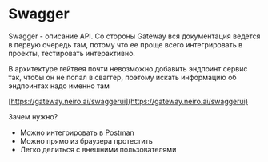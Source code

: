 # Swagger

Swagger - описание API. Со стороны Gateway вся документация ведется в первую очередь там, потому что ее проще всего интегрировать в проекты, тестировать интерактивно.

В архитектуре гейтвея почти невозможно добавить эндпоинт сервис так, чтобы он не попал в сваггер, поэтому искать информацию об эндпоинтах надо именно там

[https://gateway.neiro.ai/swaggerui](https://gateway.neiro.ai/swaggerui)

Зачем нужно?

- Можно интегрировать в [Postman](./postman.md)
- Можно прямо из браузера протестить
- Легко делиться с внешними пользователями